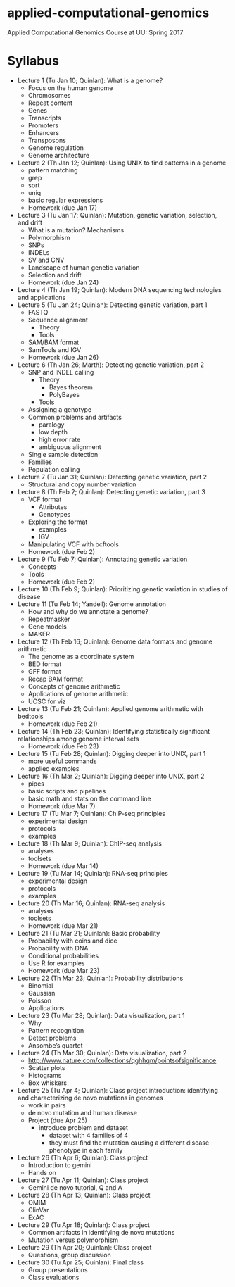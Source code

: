 # applied-computational-genomics
Applied Computational Genomics Course at UU: Spring 2017

# Syllabus
- Lecture 1 (Tu Jan 10; Quinlan): What is a genome?
    - Focus on the human genome
    - Chromosomes
    - Repeat content
    - Genes
    - Transcripts
    - Promoters
    - Enhancers
    - Transposons
    - Genome regulation
    - Genome architecture
- Lecture 2 (Th Jan 12; Quinlan): Using UNIX to find patterns in a genome
    - pattern matching
    - grep
    - sort
    - uniq
    - basic regular expressions
    - Homework (due Jan 17)
- Lecture 3 (Tu Jan 17; Quinlan): Mutation, genetic variation, selection, and drift
    - What is a mutation? Mechanisms
    - Polymorphism
    - SNPs
    - INDELs
    - SV and CNV
    - Landscape of human genetic variation
    - Selection and drift
    - Homework (due Jan 24)
- Lecture 4 (Th Jan 19; Quinlan): Modern DNA sequencing technologies and applications
- Lecture 5 (Tu Jan 24; Quinlan): Detecting genetic variation, part 1
    - FASTQ
    - Sequence alignment
        - Theory
        - Tools
    - SAM/BAM format
    - SamTools and IGV
    - Homework (due Jan 26)
- Lecture 6 (Th Jan 26; Marth): Detecting genetic variation, part 2
    - SNP and INDEL calling
        - Theory
            - Bayes theorem
            - PolyBayes
        - Tools
    - Assigning a genotype
    - Common problems and artifacts
        - paralogy
        - low depth
        - high error rate
        - ambiguous alignment
    - Single sample detection
    - Families
    - Population calling
- Lecture 7 (Tu Jan 31; Quinlan): Detecting genetic variation, part 2
    - Structural and copy number variation
- Lecture 8 (Th Feb 2; Quinlan): Detecting genetic variation, part 3
    - VCF format
        - Attributes
        - Genotypes
    - Exploring the format
        - examples
        - IGV
    - Manipulating VCF with bcftools
    - Homework (due Feb 2)
- Lecture 9 (Tu Feb 7; Quinlan): Annotating genetic variation
    - Concepts
    - Tools
    - Homework (due Feb 2)
- Lecture 10 (Th Feb 9; Quinlan): Prioritizing genetic variation in studies of disease
- Lecture 11 (Tu Feb 14; Yandell): Genome annotation
    - How and why do we annotate a genome?
    - Repeatmasker
    - Gene models
    - MAKER
- Lecture 12 (Th Feb 16; Quinlan): Genome data formats and genome arithmetic
    - The genome as a coordinate system
    - BED format
    - GFF format
    - Recap BAM format
    - Concepts of genome arithmetic
    - Applications of genome arithmetic
    - UCSC for viz
- Lecture 13 (Tu Feb 21; Quinlan): Applied genome arithmetic with bedtools
    - Homework (due Feb 21)
- Lecture 14 (Th Feb 23; Quinlan): Identifying statistically significant relationships among genome interval sets
    - Homework (due Feb 23)
- Lecture 15 (Tu Feb 28; Quinlan): Digging deeper into UNIX, part 1
    - more useful commands
    - applied examples
- Lecture 16 (Th Mar 2; Quinlan): Digging deeper into UNIX, part 2
    - pipes
    - basic scripts and pipelines
    - basic math and stats on the command line
    - Homework (due Mar 7)
- Lecture 17 (Tu Mar 7; Quinlan): ChIP-seq principles
    - experimental design
    - protocols
    - examples
- Lecture 18 (Th Mar 9; Quinlan): ChIP-seq analysis
    - analyses
    - toolsets
    - Homework (due Mar 14)
- Lecture 19 (Tu Mar 14; Quinlan): RNA-seq principles
    - experimental design
    - protocols
    - examples
- Lecture 20 (Th Mar 16; Quinlan): RNA-seq analysis
    - analyses
    - toolsets
    - Homework (due Mar 21)
- Lecture 21 (Tu Mar 21; Quinlan): Basic probability
    - Probability with coins and dice
    - Probability with DNA
    - Conditional probabilities
    - Use R for examples
    - Homework (due Mar 23)
- Lecture 22 (Th Mar 23; Quinlan): Probability distributions
    - Binomial
    - Gaussian
    - Poisson
    - Applications
- Lecture 23 (Tu Mar 28; Quinlan): Data visualization, part 1
    - Why
    - Pattern recognition
    - Detect problems
    - Ansombe’s quartet
- Lecture 24 (Th Mar 30; Quinlan): Data visualization, part 2
    - http://www.nature.com/collections/qghhqm/pointsofsignificance
    - Scatter plots
    - Histograms
    - Box whiskers
- Lecture 25 (Tu Apr 4; Quinlan): Class project introduction: identifying and characterizing de novo mutations in genomes
    - work in pairs
    - de novo mutation and human disease
    - Project (due Apr 25)
        - introduce problem and dataset
            - dataset with 4 families of 4
            - they must find the mutation causing a different disease phenotype in each family
- Lecture 26 (Th Apr 6; Quinlan): Class project
    - Introduction to gemini
    - Hands on
- Lecture 27 (Tu Apr 11; Quinlan): Class project
    - Gemini de novo tutorial, Q and A
- Lecture 28 (Th Apr 13; Quinlan): Class project
    - OMIM
    - ClinVar
    - ExAC
- Lecture 29 (Tu Apr 18; Quinlan): Class project
    - Common artifacts in identifying de novo mutations
    - Mutation versus polymorphism
- Lecture 29 (Th Apr 20; Quinlan): Class project
    - Questions, group discussion
- Lecture 30 (Tu Apr 25; Quinlan): Final class
    - Group presentations
    - Class evaluations
